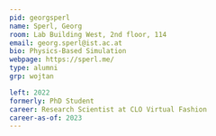 ```yaml
---
pid: georgsperl
name: Sperl, Georg
room: Lab Building West, 2nd floor, 114
email: georg.sperl@ist.ac.at
bio: Physics-Based Simulation
webpage: https://sperl.me/
type: alumni
grp: wojtan

left: 2022
formerly: PhD Student
career: Research Scientist at CLO Virtual Fashion
career-as-of: 2023
---
```

